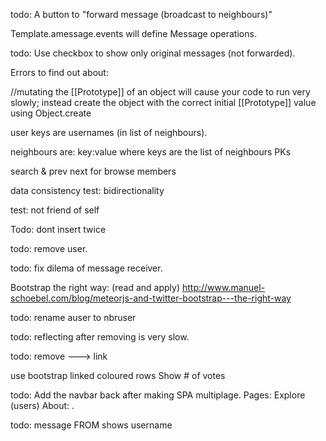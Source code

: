 todo:
A button to "forward message (broadcast to neighbours)"

Template.amessage.events will define Message operations.


todo:
Use checkbox to show only original messages (not forwarded).



Errors to find out about:

//mutating the [[Prototype]] of an object will cause your code to run very slowly; instead create the object with the correct initial [[Prototype]] value using Object.create


user keys are usernames (in list of neighbours).

neighbours are: key:value where keys are the list of neighbours PKs

search & prev next
for browse members



data consistency test: bidirectionality

test: not friend of self



Todo: dont insert twice


todo:
remove user.

todo:
fix dilema of message receiver.


Bootstrap the right way: (read and apply)
http://www.manuel-schoebel.com/blog/meteorjs-and-twitter-bootstrap---the-right-way


todo:
rename auser to nbruser


todo:
reflecting after removing is very slow.


todo: remove ---> <a> link


use bootstrap linked coloured rows
Show # of votes


todo:
Add the navbar back after making SPA multiplage.
Pages: Explore (users)
About: .


todo: message FROM shows username
